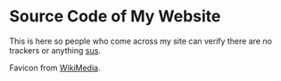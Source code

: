 # Source Code of My Website
This is here so people who come across my site can verify there are no trackers or anything [sus](https://www.innersloth.com/gameAmongUs.php).

Favicon from [WikiMedia](https://commons.wikimedia.org/wiki/File:Blue_computer_icon.svg).
